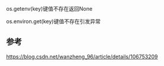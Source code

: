 os.getenv(key)键值不存在返回None

os.environ.get(key)键值不存在引发异常

## 参考

https://blog.csdn.net/wanzheng_96/article/details/106753209